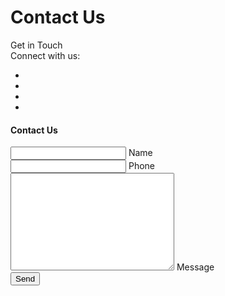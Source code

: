 # Contact Us


<!DOCTYPE html>
<html lang="en">
<head>
    <meta charset="UTF-8">
    <meta name="viewport" content="width=device-width, initial-scale=1.0">
    <title>Contact Us</title>
    <link rel="stylesheet" href="style.css">
    <link rel="stylesheet" href="https://cdnjs.cloudflare.com/ajax/libs/font-awesome/4.7.0/css/font-awesome.min.css">
</head>
<body>
    <div id="contacts">
        <div class="container2">
            <div class="cntct-item">
                <div class="contact">
                    <div class="ftext">Get in Touch</div>
                    <img src="./img-contact.jpg" alt="" class="cntct-img">
                    <div class="social-links">
                        <span class="stext">Connect with us:</span>
                        <ul class="social-media">
                            <li><a href="https://www.facebook.com/rachelleqty16/"><i class="fa fa-facebook-square" aria-hidden="true"></i></a></li>
                            <li><a href="https://twitter.com/home"><i class="fa fa-twitter" aria-hidden="true"></i></a></li>
                            <li><a href="https://www.instagram.com/pntnplrachelle__/"><i class="fa fa-instagram" aria-hidden="true"></i></a></li>
                            <li><a href="https://www.youtube.com/channel/UCkSmHC6OGtrf6VVL_NKItng"><i class="fa fa-youtube-play" aria-hidden="true"></i></a></li>
                        </ul>
                    </div>
                </div>
                <div class="send-form">
                    <h4 class="ttext">Contact Us</h4>
                    <form action="">
                        <div class="inputbox">
                            <input type="text" class="input" required>
                            <label for="">Name</label>
                        </div>
                        <div class="inputbox">
                            <input type="tel" class="input" required>
                            <label for="">Phone</label>
                        </div>
                        <div class="inputbox">
                            <textarea name="" class="input" required id="message" cols="30" rows="10"></textarea>
                            <label for="">Message</label>
                        </div>
                        <input type="submit" class="btn-send" value="Send">
                    </form>
                </div>
            </div>
        </div>
    </div>
</body>
</html>
